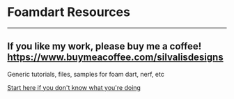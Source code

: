 # Foamdart Resources
 
 
 ---------------
 If you like my work, please buy me a coffee!
 https://www.buymeacoffee.com/silvalisdesigns
 ---------------
 
 
 Generic tutorials, files, samples for foam dart, nerf, etc
 
[ Start here if you don't know what you're doing](Arduino.md)
 


